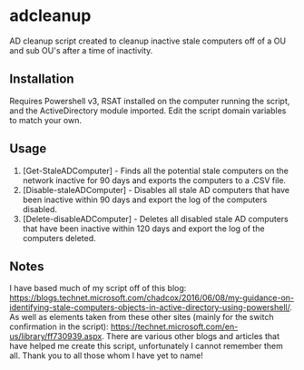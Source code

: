 # adcleanup

AD cleanup script created to cleanup inactive stale computers off of a OU and sub OU's after a time of inactivity.

## Installation

Requires Powershell v3, RSAT installed on the computer running the script, and the ActiveDirectory module imported.  Edit the script domain variables to match your own.

## Usage

1. [Get-StaleADComputer] - Finds all the potential stale computers on the network inactive for 90 days and exports the computers to a .CSV file.
2. [Disable-staleADComputer] - Disables all stale AD computers that have been inactive within 90 days and export the log of the computers disabled.
3. [Delete-disableADComputer] - Deletes all disabled stale AD computers that have been inactive within 120 days and export the log of the computers deleted.

## Notes

I have based much of my script off of this blog:
https://blogs.technet.microsoft.com/chadcox/2016/06/08/my-guidance-on-identifying-stale-computers-objects-in-active-directory-using-powershell/.
As well as elements taken from these other sites (mainly for the switch confirmation in the script): 
https://technet.microsoft.com/en-us/library/ff730939.aspx.
There are various other blogs and articles that have helped me create this script, unfortunately I cannot remember them all.  Thank you to all those whom I have yet to name!
